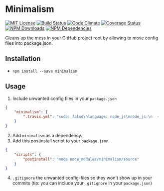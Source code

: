 # Minimalism

[![MIT License](https://img.shields.io/badge/license-MIT-blue.svg)](http://opensource.org/licenses/MIT)
[![Build Status](https://api.travis-ci.org/dodekeract/minimalism.svg)](https://travis-ci.org/dodekeract/minimalism/)
[![Code Climate](https://codeclimate.com/github/dodekeract/minimalism/badges/gpa.svg)](https://codeclimate.com/github/dodekeract/minimalism)
[![Coverage Status](https://coveralls.io/repos/github/dodekeract/minimalism/badge.svg?branch=master)](https://coveralls.io/github/dodekeract/minimalism?branch=master)
[![NPM Downloads](https://img.shields.io/npm/dt/minimalism.svg)](https://npmjs.com/package/minimalism)
[![NPM Dependencies](https://david-dm.org/dodekeract/minimalism.svg)](https://david-dm.org/dodekeract/minimalism)

Cleans up the mess in your GitHub project root by allowing to move config files into package.json.

## Installation

- `npm install --save minimalism`

## Usage

1. Include unwanted config files in your `package.json`

````json
{
	"minimalism": {
		".travis.yml": "sudo: false\nlanguage: node_js\nnode_js:\n  - 'stable'\n  - '4.2.0'\nscript: npm run travis"
	}
}
````

2. Add `minimalism` as a dependency.
3. Add this postinstall script to your `package.json`.

````json
{
	"scripts": {
		"postinstall": "node node_modules/minimalism/source"
	}
}
````

4. `.gitignore` the unwanted config-files so they won't show up in your commits (tip: you can include your `.gitignore` in your `package.json`)

